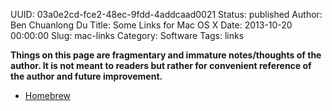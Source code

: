 UUID: 03a0e2cd-fce2-48ec-9fdd-4addcaad0021
Status: published
Author: Ben Chuanlong Du
Title: Some Links for Mac OS X
Date: 2013-10-20 00:00:00
Slug: mac-links
Category: Software
Tags: links

**Things on this page are fragmentary and immature notes/thoughts of the author. It is not meant to readers but rather for convenient reference of the author and future improvement.**
 
- [Homebrew](http://mxcl.github.com/homebrew/)
